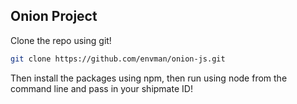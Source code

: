 ## Onion Project

Clone the repo using git!

```bash
git clone https://github.com/envman/onion-js.git
```

Then install the packages using npm, then run using node from the command line and pass in your shipmate ID!
